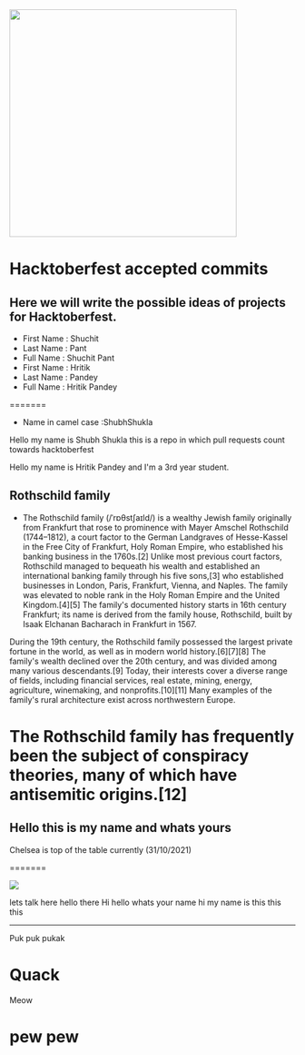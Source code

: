 
<img src="https://media.giphy.com/media/vFKqnCdLPNOKc/giphy.gif" width="400" height="400" />

# Hacktoberfest accepted commits

## Here we will write the possible ideas of projects for Hacktoberfest.

- First Name : Shuchit
- Last Name : Pant
- Full Name : Shuchit Pant
- First Name : Hritik
- Last Name : Pandey
- Full Name : Hritik Pandey

=======
- Name in camel case :ShubhShukla

Hello my name is Shubh Shukla this is a repo in which pull requests count towards hacktoberfest 

Hello my name is Hritik Pandey and I'm a 3rd year student.

## Rothschild family

- The Rothschild family (/ˈrɒθstʃaɪld/) is a wealthy Jewish family originally from Frankfurt that rose to prominence with Mayer Amschel Rothschild (1744–1812), a court factor to the German Landgraves of Hesse-Kassel in the Free City of Frankfurt, Holy Roman Empire, who established his banking business in the 1760s.[2] Unlike most previous court factors, Rothschild managed to bequeath his wealth and established an international banking family through his five sons,[3] who established businesses in London, Paris, Frankfurt, Vienna, and Naples. The family was elevated to noble rank in the Holy Roman Empire and the United Kingdom.[4][5] The family's documented history starts in 16th century Frankfurt; its name is derived from the family house, Rothschild, built by Isaak Elchanan Bacharach in Frankfurt in 1567.

During the 19th century, the Rothschild family possessed the largest private fortune in the world, as well as in modern world history.[6][7][8] The family's wealth declined over the 20th century, and was divided among many various descendants.[9] Today, their interests cover a diverse range of fields, including financial services, real estate, mining, energy, agriculture, winemaking, and nonprofits.[10][11] Many examples of the family's rural architecture exist across northwestern Europe.

The Rothschild family has frequently been the subject of conspiracy theories, many of which have antisemitic origins.[12]
=======

## Hello this is my name and whats yours 
Chelsea is top of the table currently (31/10/2021)



=======

<img src="https://c.tenor.com/2HjTnSwo_RoAAAAC/heiitse-cfc.gif" />


lets talk here 
hello there
Hi 
hello whats your name 
 hi my name is this this this 



----------
Puk puk pukak

Quack
=======
Meow

pew pew
=======



